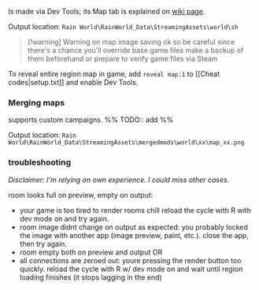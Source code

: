 Is made via Dev Tools; its Map tab is explained on [wiki page](https://rainworldmodding.miraheze.org/wiki/Dev_Tools#tabber-tabpanel-Map-0).

Output location:
`Rain World\RainWorld_Data\StreamingAssets\world\sh`

> [!warning] Warning on map image saving
> ok so be careful since there's a chance you'll override base game files
> make a backup of them beforehand or prepare to verify game files via Steam

To reveal entire region map in game, add `reveal map:1` to [[Cheat codes|setup.txt]] and enable Dev Tools.
### Merging maps
supports custom campaigns.
%% TODO:: add %%

Output location:
`Rain World\RainWorld_Data\StreamingAssets\mergedmods\world\xx\map_xx.png`


### troubleshooting
*Disclaimer: I'm relying on own experience. I could miss other cases.*

room looks full on preview, empty on output:
- your game is too tired to render rooms chill
	reload the cycle with R with dev mode on and try again.
- room image didnt change on output as expected:
	you probably locked the image with another app (image preview, paint, etc.). close the app, then try again.
- room empty both on preview and output OR
- all connections are zeroed out:
	youre pressing the render button too quickly. reload the cycle with R w/ dev mode on and wait until region loading finishes (it stops lagging in the end)